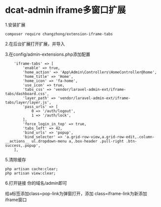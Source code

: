 dcat-admin iframe多窗口扩展
======

1.安装扩展
```
composer require changzhong/extension-iframe-tabs
```

2.在后台扩展打开扩展，并导入

3.在config/admin-extensions.php添加配置
```
    'iframe-tabs' => [
        'enable' => true,
        'home_action' => 'App\Admin\Controllers\HomeController@home',
        'home_title' => 'Home',
        'home_icon' => 'fa-home',
        'use_icon' => true,
        'tabs_css' => 'vendor/laravel-admin-ext/iframe-tabs/dashboard.css',
        'layer_path' => 'vendor/laravel-admin-ext/iframe-tabs/layer/layer.js',
        'pass_urls' => [
            0 => '/auth/logout',
            1 => '/auth/lock',
        ],
        'force_login_in_top' => true,
        'tabs_left' => 42,
        'bind_urls' => 'popup',
        'bind_selecter' => 'a.grid-row-view,a.grid-row-edit,.column-__actions__ ul.dropdown-menu a,.box-header .pull-right .btn-success,.popup',
    ],
```

5.清除缓存
```shell script
php artisan cache:clear;
php artisan view:clear;
```
6.打开链接 你的域名/admin即可


给a标签添加class=pop-link为弹窗打开，添加 class=iframe-link为新添加iframe窗口




